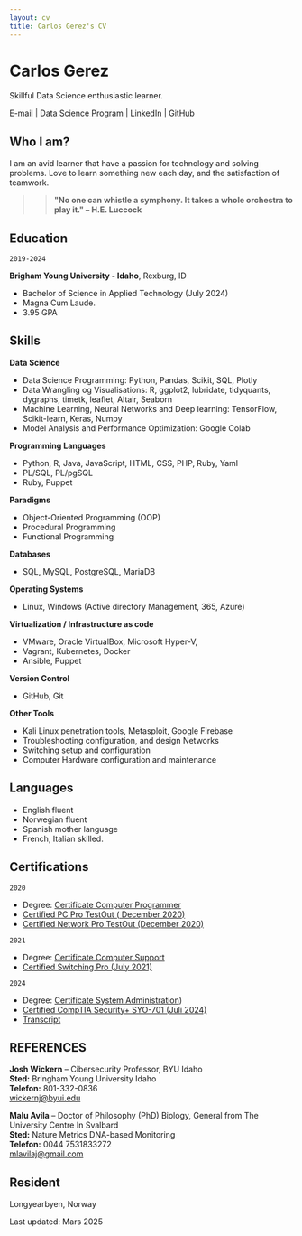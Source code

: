 ```yaml
---
layout: cv
title: Carlos Gerez's CV
---
```

# Carlos Gerez
Skillful Data Science enthusiastic learner.

<div id="webaddress">
<a href="mailto:ger19005@byui.edu">E-mail</a>
| <a href="https://byuidatascience.github.io/">Data Science Program</a>
| <a href="https://www.linkedin.com/in/carlos-gerez-solid-state928b98a4/">LinkedIn</a>
| <a href="https://github.com/carlosdgerez?tab=repositories">GitHub</a>
</div>

## Who I am?
I am  an avid learner that have a passion for technology and solving problems.
Love to learn something new each day, and the satisfaction of teamwork.  

>> **"No one can whistle a symphony. It takes a whole orchestra to play it." – H.E. Luccock**

## Education

`2019-2024`

__Brigham Young University - Idaho__, Rexburg, ID

-  Bachelor of Science in Applied Technology (July 2024)
-  Magna Cum Laude.
-  3.95 GPA




## Skills

__Data Science__

- Data Science Programming: Python, Pandas, Scikit, SQL, Plotly  
- Data Wrangling og Visualisations:  R, ggplot2, lubridate, tidyquants, dygraphs, timetk, leaflet, Altair, Seaborn  
- Machine Learning, Neural Networks and  Deep learning: TensorFlow, Scikit-learn, Keras, Numpy
- Model Analysis and Performance Optimization:  Google Colab  

__Programming Languages__

- Python, R, Java, JavaScript, HTML, CSS, PHP, Ruby, Yaml 
- PL/SQL, PL/pgSQL
- Ruby, Puppet

__Paradigms__

- Object-Oriented Programming (OOP)
- Procedural Programming
- Functional Programming   

__Databases__

- SQL, MySQL, PostgreSQL, MariaDB  

__Operating Systems__

- Linux, Windows (Active directory Management, 365, Azure)  

__Virtualization / Infrastructure as code__

- VMware, Oracle VirtualBox, Microsoft Hyper-V, 
- Vagrant, Kubernetes, Docker
- Ansible, Puppet

__Version Control__

- GitHub, Git  

__Other Tools__

- Kali Linux penetration tools, Metasploit, Google Firebase  
- Troubleshooting configuration, and design Networks  
- Switching setup and configuration 
- Computer Hardware configuration and maintenance

## Languages

- English fluent
- Norwegian fluent
- Spanish mother language
- French, Italian skilled.

## Certifications

 `2020`  
-  Degree: [Certificate Computer Programmer](https://carlosdgerez.github.io/Gerez-Resume/ComputerProgrammingCertificate.pdf)
- [Certified PC Pro TestOut ( December 2020)](../CertificatePCPro.pdf)
- [Certified Network Pro TestOut (December 2020)](../CertificateNetwork.pdf)

`2021`
- Degree: [Certificate Computer Support](../ComputerSupportCertificate.pdf)
- [Certified Switching Pro (July 2021)](../CertificateSwitchingPro.pdf)
  
`2024`
- Degree: [Certificate System Administration](../SystemAdministratorCertificate.pdf))   
-  [Certified CompTIA Security+ SYO-701 (Juli 2024)](../CompTIASecurity+certificate.pdf)
-  [Transcript](https://carlosdgerez.github.io/Gerez-Resume/CumLaudeTranscript.pdf)
  
## REFERENCES
__Josh Wickern__ 
– Cibersecurity Professor, BYU Idaho  
 __Sted:__ Bringham Young University Idaho  
 __Telefon:__ 801-332-0836  
  [wickernj@byui.edu](mailto:wickernj@byui.edu)  

__Malu Avila__ 
– Doctor of Philosophy (PhD) Biology, General from The University Centre In Svalbard  
__Sted:__ Nature Metrics DNA-based Monitoring  
__Telefon:__ 0044 7531833272  
  [mlavilaj@gmail.com](mailto:mlavilaj@gmail.com) 
 


## Resident
Longyearbyen, Norway

Last updated: Mars 2025


